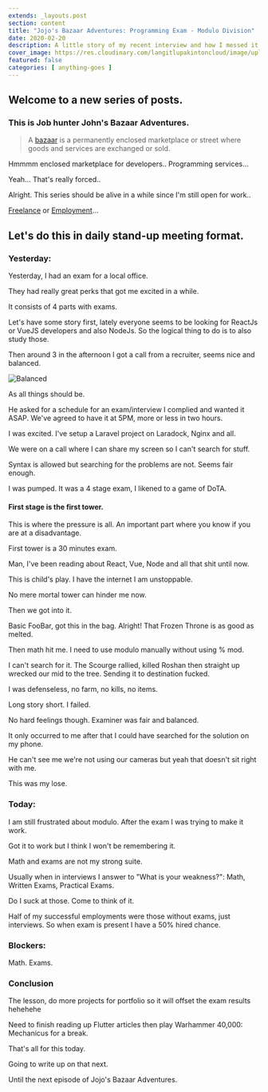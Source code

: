 ```yaml
---
extends: _layouts.post
section: content
title: "Jojo's Bazaar Adventures: Programming Exam - Modulo Division"
date: 2020-02-20
description: A little story of my recent interview and how I messed it up.
cover_image: https://res.cloudinary.com/langitlupakintoncloud/image/upload/w_800/hugo/jcos.io/modulo_qimfjl.jpg
featured: false
categories: [ anything-goes ]
---
```


## Welcome to a new series of posts.
### This is Job hunter John's Bazaar Adventures.

> A [bazaar](https://en.wikipedia.org/wiki/GNU_Bazaar) is a permanently enclosed marketplace or street where goods and services are exchanged or sold.

Hmmmm enclosed marketplace for developers.. Programming services...

Yeah... That's really forced..

Alright. This series should be alive in a while since I'm still open for work..

[Freelance](https://www.upwork.com/fl/johncosio) or [Employment](https://www.linkedin.com/in/johncosio/)...

## Let's do this in daily stand-up meeting format.

### Yesterday:
Yesterday, I had an exam for a local office.

They had really great perks that got me excited in a while.

It consists of 4 parts with exams.

Let's have some story first, lately everyone seems to be looking for ReactJs or VueJS developers and also NodeJs.
So the logical thing to do is to also study those.

Then around 3 in the afternoon I got a call from a recruiter, seems nice and balanced.

![Balanced](https://res.cloudinary.com/langitlupakintoncloud/image/upload/hugo/jcos.io/balanced_gjvhvo.jpg)

As all things should be.

He asked for a schedule for an exam/interview I complied and wanted it ASAP. We've agreed to have it at 5PM, more or less in two hours.

I was excited. I've setup a Laravel project on Laradock, Nginx and all.

We were on a call where I can share my screen so I can't search for stuff.

Syntax is allowed but searching for the problems are not. Seems fair enough.

I was pumped. It was a 4 stage exam, I likened to a game of DoTA.

#### First stage is the first tower.

This is where the pressure is all. An important part where you know if you are at a disadvantage.

First tower is a 30 minutes exam.

Man, I've been reading about React, Vue, Node and all that shit until now.

This is child's play. I have the internet I am unstoppable.

No mere mortal tower can hinder me now.

Then we got into it.

Basic FooBar, got this in the bag. Alright! That Frozen Throne is as good as melted.

Then math hit me. I need to use modulo manually without using % mod.

I can't search for it. The Scourge rallied, killed Roshan then straight up wrecked our mid to the tree. Sending it to destination fucked.

I was defenseless, no farm, no kills, no items.

Long story short. I failed.

No hard feelings though. Examiner was fair and balanced.

It only occurred to me after that I could have searched for the solution on my phone.

He can't see me we're not using our cameras but yeah that doesn't sit right with me.

This was my lose.

### Today:

I am still frustrated about modulo. After the exam I was trying to make it work.

Got it to work but I think I won't be remembering it.

Math and exams are not my strong suite.

Usually when in interviews I answer to "What is your weakness?": Math, Written Exams, Practical Exams.

Do I suck at those. Come to think of it.

Half of my successful employments were those without exams, just interviews. So when exam is present I have a 50% hired chance.

### Blockers:

Math. Exams.

### Conclusion

The lesson, do more projects for portfolio so it will offset the exam results hehehehe

Need to finish reading up Flutter articles then play Warhammer 40,000: Mechanicus for a break.

That's all for this today.

Going to write up on that next.

Until the next episode of Jojo's Bazaar Adventures.
